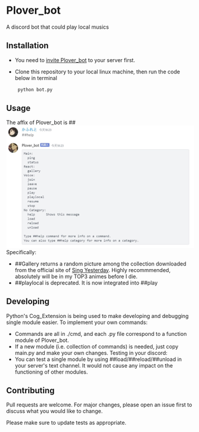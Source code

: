 # Plover_bot

A discord bot that could play local musics

## Installation

* You need to [invite Plover_bot](https://discord.com/api/oauth2/authorize?) to your server first. 
* Clone this repository to your local linux machine, then run the code below in terminal

  ```bash
   python bot.py
  ``` 
## Usage

The affix of Plover_bot is ##
  ![Image](./filedump/help.jpg "Functions currently supporting")
Specifically:
* ##Gallery returns a random picture among the collection downloaded from the official site of [Sing Yesterday](https://singyesterday.com/). Highly recommmended, absolutely will be in my TOP3 animes before I die.
* ##playlocal is deprecated. It is now integrated into ##play

## Developing
Python's Cog_Extension is being used to make developing and debugging single module easier. 
To implement your own commands:
* Commands are all in ./cmd, and each .py file correspond to a function module of Plover_bot.
* If a new module (i.e. collection of commands) is needed, just copy main.py and make your own changes.
Testing in your discord:
* You can test a single module by using ##load/##reload/##unload in your server's text channel. It would not cause any impact on the functioning of other modules.

## Contributing
Pull requests are welcome. For major changes, please open an issue first to discuss what you would like to change.

Please make sure to update tests as appropriate.
